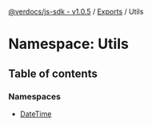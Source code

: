 [@verdocs/js-sdk - v1.0.5](../README.md) / [Exports](../modules.md) / Utils

# Namespace: Utils

## Table of contents

### Namespaces

- [DateTime](Utils.DateTime.md)
